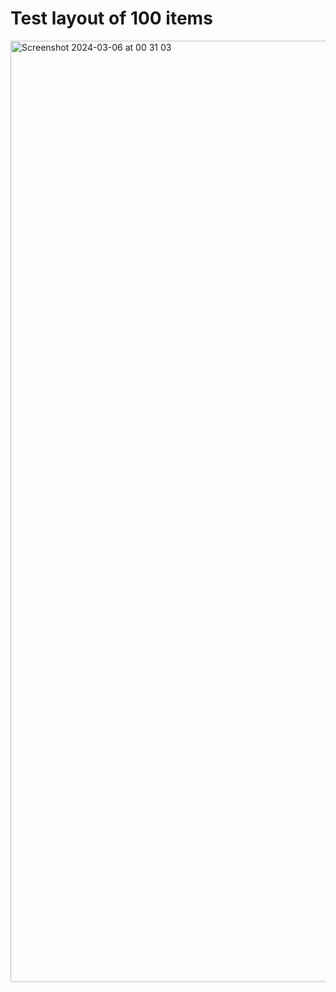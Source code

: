 # Test layout of 100 items

<img width="1506" alt="Screenshot 2024-03-06 at 00 31 03" src="https://github.com/LL782/100-everything-passes/assets/353044/672c25c0-15e7-4cec-9aef-4408e188a5d2">
